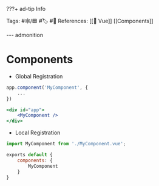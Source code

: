 ???+ ad-tip Info

Tags:  #🕸️/🟦 #🏷️ #📜️ 
References: [[💚 Vue]] [[Components]]

--- admonition

# Components

-   Global Registration
	
```jsx
app.component('MyComponent', {
	...
})

<div id="app">
	<MyComponent />
</div>
```

-   Local Registration
	
```jsx
import MyComponent from './MyComponent.vue';

exports default {
	components: {
		MyComponent
	}
}
```